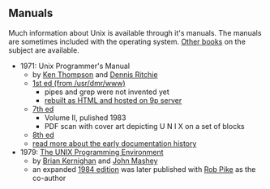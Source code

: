 ## Manuals

Much information about Unix is available through it's manuals. The manuals are sometimes included with the operating system. [Other books](./books.md) on the subject are available.

* 1971: Unix Programmer's Manual
  * by [Ken Thompson](http://cs.bell-labs.co/who/ken/) and [Dennis Ritchie](https://www.bell-labs.com/usr/dmr/www/)
  * [1st ed (from /usr/dmr/www)](https://www.bell-labs.com/usr/dmr/www/1stEdman.html)
    - pipes and grep were not invented yet
    - [rebuilt as HTML and hosted on 9p server](http://man.cat-v.org/unix-1st/)
  * [7th ed](https://www.livingcomputers.org/UI/UserDocs/Unix-v7-1/UNIX_Programmers_Manual_Seventh_Edition_Vol_2_1983.pdf)
    - Volume II, pulished 1983
    - PDF scan with cover art depicting U N I X on a set of blocks
  * [8th ed](http://man.cat-v.org/unix_8th/)
  * [read more about the early documentation history](https://en.wikipedia.org/wiki/Man_page#History)
* 1979: [The UNIX Programming Environment](https://onlinelibrary.wiley.com/doi/abs/10.1002/spe.4380090102)
  * by [Brian Kernighan](https://www.cs.princeton.edu/~bwk/) and [John Mashey](https://twitter.com/johnmashey)
  * an expanded [1984 edition](https://archive.org/details/UnixProgrammingEnviornment/page/n1/mode/2up) was later published with [Rob Pike](https://twitter.com/rob_pike) as the co-author
